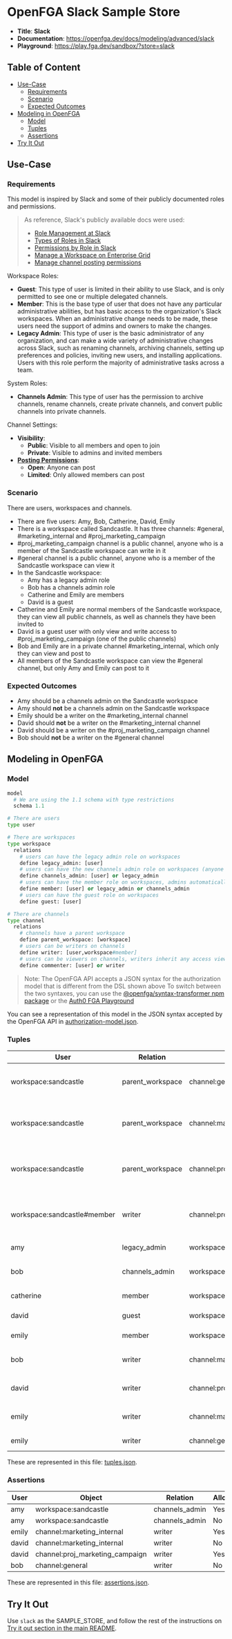 # OpenFGA Slack Sample Store

* **Title**: **Slack** 
* **Documentation**: https://openfga.dev/docs/modeling/advanced/slack
* **Playground**: https://play.fga.dev/sandbox/?store=slack

## Table of Content
- [Use-Case](#use-case)
  - [Requirements](#requirements)
  - [Scenario](#scenario)
  - [Expected Outcomes](#expected-outcomes)
- [Modeling in OpenFGA](#modeling-in-openfga)
  - [Model](#model)
  - [Tuples](#tuples)
  - [Assertions](#assertions)
- [Try It Out](#try-it-out)

## Use-Case

### Requirements

This model is inspired by Slack and some of their publicly documented roles and permissions.

> As reference, Slack's publicly available docs were used:
>
> - [Role Management at Slack](https://slack.engineering/role-management-at-slack/)
> - [Types of Roles in Slack](https://slack.com/intl/en-ca/help/articles/360018112273-Types-of-roles-in-Slack)
> - [Permissions by Role in Slack](https://slack.com/intl/en-ca/help/articles/201314026-Permissions-by-role-in-Slack)
> - [Manage a Workspace on Enterprise Grid](https://slack.com/intl/en-ca/help/articles/115005225987-Manage-a-workspace-on-Enterprise-Grid)
> - [Manage channel posting permissions](https://slack.com/intl/en-ca/help/articles/360004635551-Manage-channel-posting-permissions-)


Workspace Roles:

- **Guest**: This type of user is limited in their ability to use Slack, and is only permitted to see one or multiple delegated channels.
- **Member**: This is the base type of user that does not have any particular administrative abilities, but has basic access to the organization's Slack workspaces. When an administrative change needs to be made, these users need the support of admins and owners to make the changes.
- **Legacy Admin**: This type of user is the basic administrator of any organization, and can make a wide variety of administrative changes across Slack, such as renaming channels, archiving channels, setting up preferences and policies, inviting new users, and installing applications. Users with this role perform the majority of administrative tasks across a team.

System Roles:

- **Channels Admin**: This type of user has the permission to archive channels, rename channels, create private channels, and convert public channels into private channels.

Channel Settings:

- **Visibility**:
  - **Public**: Visible to all members and open to join
  - **Private**: Visible to admins and invited members
- [**Posting Permissions**](https://slack.com/intl/en-ca/help/articles/360004635551-Manage-channel-posting-permissions-):
  - **Open**: Anyone can post
  - **Limited**: Only allowed members can post


### Scenario

There are users, workspaces and channels.
- There are five users: Amy, Bob, Catherine, David, Emily
- There is a workspace called Sandcastle. It has three channels: #general, #marketing_internal and #proj_marketing_campaign
- #proj_marketing_campaign channel is a public channel, anyone who is a member of the Sandcastle workspace can write in it
- #general channel is a public channel, anyone who is a member of the Sandcastle workspace can view it
- In the Sandcastle workspace:
  - Amy has a legacy admin role
  - Bob has a channels admin role
  - Catherine and Emily are members
  - David is a guest
- Catherine and Emily are normal members of the Sandcastle workspace, they can view all public channels, as well as channels they have been invited to
- David is a guest user with only view and write access to #proj_marketing_campaign (one of the public channels)
- Bob and Emily are in a private channel #marketing_internal, which only they can view and post to
- All members of the Sandcastle workspace can view the #general channel, but only Amy and Emily can post to it

### Expected Outcomes

- Amy should be a channels admin  on the Sandcastle workspace
- Amy should **not** be a channels admin  on the Sandcastle workspace
- Emily should be a writer on the #marketing_internal channel
- David should **not** be a writer on the #marketing_internal channel
- David should be a writer on the #proj_marketing_campaign channel
- Bob should **not** be a writer on the #general channel

## Modeling in OpenFGA

### Model

```python
model
  # We are using the 1.1 schema with type restrictions
  schema 1.1

# There are users
type user

# There are workspaces
type workspace
  relations
    # users can have the legacy admin role on workspaces
    define legacy_admin: [user]
    # users can have the new channels admin role on workspaces (anyone with a legacy admin role also gets all the channels admin role access) 
    define channels_admin: [user] or legacy_admin
    # users can have the member role on workspaces, admins automatically get all access granted to members
    define member: [user] or legacy_admin or channels_admin
    # users can have the guest role on workspaces
    define guest: [user]

# There are channels
type channel
  relations
    # channels have a parent workspace
    define parent_workspace: [workspace]
    # users can be writers on channels
    define writer: [user,workspace#member]
    # users can be viewers on channels, writers inherit any access viewers have
    define commenter: [user] or writer
```

> Note: The OpenFGA API accepts a JSON syntax for the authorization model that is different from the DSL shown above
>       To switch between the two syntaxes, you can use the [@openfga/syntax-transformer npm package](https://www.npmjs.com/package/@openfga/syntax-transformer) or the [Auth0 FGA Playground](https://play.fga.dev)

You can see a representation of this model in the JSON syntax accepted by the OpenFGA API in [authorization-model.json](./authorization-model.json).

### Tuples

| User                        | Relation         | Object                          | Description                                                                              |
|-----------------------------|------------------|---------------------------------|------------------------------------------------------------------------------------------|
| workspace:sandcastle        | parent_workspace | channel:general                 | The Sandcastle workspace is the parent workspace of the #general channel                 |
| workspace:sandcastle        | parent_workspace | channel:marketing_internal      | The Sandcastle workspace is the parent workspace of the #marketing_internal channel      |
| workspace:sandcastle        | parent_workspace | channel:proj_marketing_campaign | The Sandcastle workspace is the parent workspace of the #proj_marketing_campaign channel |
| workspace:sandcastle#member | writer           | channel:proj_marketing_campaign | Members of the Sandcastle workspace are writers in the #proj_marketing_campaign channel  |
| amy                         | legacy_admin     | workspace:sandcastle            | Amy is a legacy admin on the Sandcastle workspace                                        |
| bob                         | channels_admin   | workspace:sandcastle            | Bob is a channels admin on the Sandcastle workspace                                      |
| catherine                   | member           | workspace:sandcastle            | Catherine is a member in the Sandcastle workspace                                        |
| david                       | guest            | workspace:sandcastle            | David is a guest in the Sandcastle workspace                                             |
| emily                       | member           | workspace:sandcastle            | Emily is a member in the Sandcastle workspace                                            |
| bob                         | writer           | channel:marketing_internal      | Bob is a writer in the #marketing_internal channel                                       |
| david                       | writer           | channel:proj_marketing_campaign | David is a writer in the #proj_marketing_campaign channel                                |
| emily                       | writer           | channel:marketing_internal      | Emily is a writer in the #marketing_internal channel                                     |
| emily                       | writer           | channel:general                 | Emily is a writer in the #general channel                                                |

These are represented in this file: [tuples.json](./tuples.json).

### Assertions

| User  | Object                          | Relation       | Allowed? |
|-------|---------------------------------|----------------|----------|
| amy   | workspace:sandcastle            | channels_admin | Yes      |
| amy   | workspace:sandcastle            | channels_admin | No       |
| emily | channel:marketing_internal      | writer         | Yes      |
| david | channel:marketing_internal      | writer         | No       |
| david | channel:proj_marketing_campaign | writer         | Yes      |
| bob   | channel:general                 | writer         | No       |

These are represented in this file: [assertions.json](./assertions.json).

## Try It Out

Use `slack` as the SAMPLE_STORE, and follow the rest of the instructions on [Try it out section in the main README](https://github.com/openfga/sample-stores#try-it-out).
